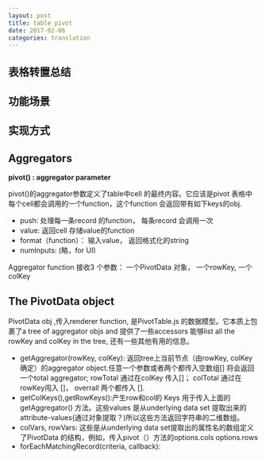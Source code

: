 ```yaml
---
layout: post
title: table pivot
date: 2017-02-06
categories: translation
---
```

## 表格转置总结

## 功能场景

## 实现方式

## Aggregators

**pivot() : aggregator parameter**

pivot()的aggregator参数定义了table中cell 的最终内容。它应该是pivot 表格中每个cell都会调用的一个function，这个function 会返回带有如下keys的obj.

* push: 处理每一条record 的function， 每条record 会调用一次
* value: 返回cell 存储value的function
* format（function）： 输入value， 返回格式化的string
* numInputs: (略，for UI)

Aggregator function 接收3 个参数： 一个PivotData 对象， 一个rowKey, 一个colKey


## The PivotData object

PivotData obj ,传入renderer function, 是PivotTable.js 的数据模型。它本质上包裹了a tree of aggregator objs and 提供了一些accessors 能够list all the rowKey and colKey in the tree, 还有一些其他有用的信息。

* getAggregator(rowKey, colKey): 返回tree上当前节点（由rowKey, colKey确定）的aggregator object.任意一个参数或者两个都传入空数组[] 将会返回一个total aggregator; rowTotal 通过在colKey 传入[]； colTotal 通过在rowKey闯入 []， overrall 两个都传入 [].
* getColKeys(),getRowKeys():产生row和col的 Keys 用于传入上面的getAggregator() 方法。这些values 是从underlying data set 提取出来的attribute-values(通过对象提取？)所以这些方法返回字符串的二维数组。
* colVars, rowVars: 这些是从underlying data set提取出的属性名的数组定义了PivotData 的结构，例如，传入pivot（）方法的options.cols options.rows
* forEachMatchingRecord(criteria, callback):







 
